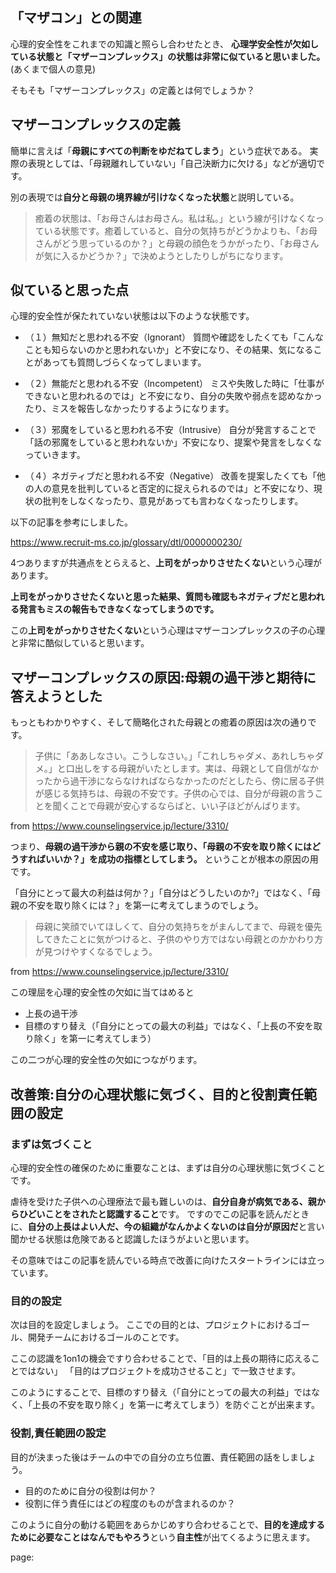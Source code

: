 <!--
title:   心理学安全性が欠如している状態と「マザーコンプレックス」の状態は似ている
tags:    エンジニア心理学,コミュニケーション,心理学,心理的安全性
id:      3cd88a58a00a2e29b3dc
private: false
-->
## 「マザコン」との関連

心理的安全性をこれまでの知識と照らし合わせたとき、
**心理学安全性が欠如している状態と「マザーコンプレックス」の状態は非常に似ていると思いました。**(あくまで個人の意見)

そもそも「マザーコンプレックス」の定義とは何でしょうか？


## マザーコンプレックスの定義

簡単に言えば「**母親にすべての判断をゆだねてしまう**」という症状である。
実際の表現としては、「母親離れしていない」「自己決断力に欠ける」などが適切です。

別の表現では**自分と母親の境界線が引けなくなった状態**と説明している。

> 癒着の状態は、「お母さんはお母さん。私は私。」という線が引けなくなっている状態です。癒着していると、自分の気持ちがどうかよりも、「お母さんがどう思っているのか？」と母親の顔色をうかがったり、「お母さんが気に入るかどうか？」で決めようとしたりしがちになります。


## 似ていると思った点

心理的安全性が保たれていない状態は以下のような状態です。

- （１）無知だと思われる不安（Ignorant）
質問や確認をしたくても「こんなことも知らないのかと思われないか」と不安になり、その結果、気になることがあっても質問しづらくなってしまいます。

- （２）無能だと思われる不安（Incompetent）
ミスや失敗した時に「仕事ができないと思われるのでは」と不安になり、自分の失敗や弱点を認めなかったり、ミスを報告しなかったりするようになります。

- （３）邪魔をしていると思われる不安（Intrusive）
自分が発言することで「話の邪魔をしていると思われないか」不安になり、提案や発言をしなくなっていきます。

- （４）ネガティブだと思われる不安（Negative）
改善を提案したくても「他の人の意見を批判していると否定的に捉えられるのでは」と不安になり、現状の批判をしなくなったり、意見があっても言わなくなったりします。

以下の記事を参考にしました。

https://www.recruit-ms.co.jp/glossary/dtl/0000000230/

4つありますが共通点をとらえると、**上司をがっかりさせたくない**という心理があります。

**上司をがっかりさせたくないと思った結果、質問も確認もネガティブだと思われる発言もミスの報告もできなくなってしまうのです。**

この**上司をがっかりさせたくない**という心理はマザーコンプレックスの子の心理と非常に酷似していると思います。



## マザーコンプレックスの原因:母親の過干渉と期待に答えようとした

もっともわかりやすく、そして簡略化された母親との癒着の原因は次の通りです。

> 子供に「ああしなさい。こうしなさい。」「これしちゃダメ、あれしちゃダメ。」と口出しをする母親がいたとします。実は、母親として自信がなかったから過干渉にならなければならなかったのだとしたら、傍に居る子供が感じる気持ちは、母親の不安です。子供の心では、自分が母親の言うことを聞くことで母親が安心するならばと、いい子ほどがんばります。

from https://www.counselingservice.jp/lecture/3310/

つまり、**母親の過干渉から親の不安を感じ取り、「母親の不安を取り除くにはどうすればいいか？」を成功の指標としてしまう。** ということが根本の原因の用です。

「自分にとって最大の利益は何か？」「自分はどうしたいのか?」ではなく、「母親の不安を取り除くには？」を第一に考えてしまうのでしょう。

> 母親に笑顔でいてほしくて、自分の気持ちをがまんしてまで、母親を優先してきたことに気がつけると、子供のやり方ではない母親とのかかわり方が見つけやすくなるでしょう。

from https://www.counselingservice.jp/lecture/3310/

この理屈を心理的安全性の欠如に当てはめると

- 上長の過干渉
- 目標のすり替え（「自分にとっての最大の利益」ではなく、「上長の不安を取り除く」を第一に考えてしまう）

この二つが心理的安全性の欠如につながります。



## 改善策:自分の心理状態に気づく、目的と役割責任範囲の設定

### まずは気づくこと

心理的安全性の確保のために重要なことは、まずは自分の心理状態に気づくことです。

虐待を受けた子供への心理療法で最も難しいのは、**自分自身が病気である、親からひどいことをされたと認識すること**です。
ですのでこの記事を読んだときに、**自分の上長はよい人だ、今の組織がなんかよくないのは自分が原因だ**と言い聞かせる状態は危険であると認識したほうがよいと思います。

その意味ではこの記事を読んでいる時点で改善に向けたスタートラインには立っています。



### 目的の設定

次は目的を設定しましょう。
ここでの目的とは、プロジェクトにおけるゴール、開発チームにおけるゴールのことです。

ここの認識を1on1の機会ですり合わせることで、「目的は上長の期待に応えることではない」
「目的はプロジェクトを成功させること」で一致させます。

このようにすることで、目標のすり替え（「自分にとっての最大の利益」ではなく、「上長の不安を取り除く」を第一に考えてしまう）を防ぐことが出来ます。


### 役割,責任範囲の設定

目的が決まった後はチームの中での自分の立ち位置、責任範囲の話をしましょう。

- 目的のために自分の役割は何か？
- 役割に伴う責任にはどの程度のものが含まれるのか？

このように自分の動ける範囲をあらかじめすり合わせることで、**目的を達成するために必要なことはなんでもやろう**という**自主性**が出てくるように思えます。










page: